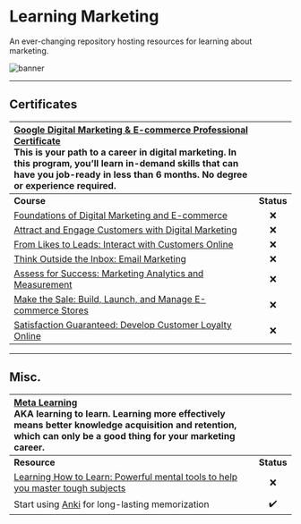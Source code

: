 # Learning Marketing

An ever-changing repository hosting resources for learning about marketing.

![banner](https://stefanini.com/content/dam/PortalStefanini/english/images/digital%20marketing%20banner.png)

<hr>

## Certificates

| [Google Digital Marketing & E-commerce Professional Certificate](https://www.coursera.org/professional-certificates/google-digital-marketing-ecommerce) <br> This is your path to a career in digital marketing. In this program, you’ll learn in-demand skills that can have you job-ready in less than 6 months. No degree or experience required. | |
| :--------------------------------------------------------------------------------------------------------------------------------  | :--------: |
| **Course**                                                                                                                         | **Status** |
|  [Foundations of Digital Marketing and E-commerce](https://www.coursera.org/learn/foundations-of-digital-marketing-and-e-commerce) |     ❌     |
|  [Attract and Engage Customers with Digital Marketing](https://www.coursera.org/learn/attract-and-engage-customers)                |     ❌     |
|  [From Likes to Leads: Interact with Customers Online](https://www.coursera.org/learn/from-likes-to-leads)                         |     ❌     |
|  [Think Outside the Inbox: Email Marketing](https://www.coursera.org/learn/think-outside-the-inbox)                                |     ❌     |
|  [Assess for Success: Marketing Analytics and Measurement](https://www.coursera.org/learn/assess-for-success)                      |     ❌     |
|  [Make the Sale: Build, Launch, and Manage E-commerce Stores](https://www.coursera.org/learn/make-the-sale)                        |     ❌     |
|  [Satisfaction Guaranteed: Develop Customer Loyalty Online](https://www.coursera.org/learn/satisfaction-guaranteed)                |     ❌     |

<hr>

## Misc.

| [Meta Learning](https://en.wikipedia.org/wiki/Meta_learning) <br> AKA learning to learn. Learning more effectively means better knowledge acquisition and retention, which can only be a good thing for your marketing career. | |
| :----------------------------------------------------------------------------------------------------------------------------------------------------  | :--------: |
| **Resource**                                                                                                                                           | **Status** |
|  [Learning How to Learn: Powerful mental tools to help you master tough subjects](https://www.coursera.org/learn/learning-how-to-learn)                |     ❌     |
|  Start using [Anki](https://ankiweb.net/) for long-lasting memorization                                                                                |     ✔️     |
